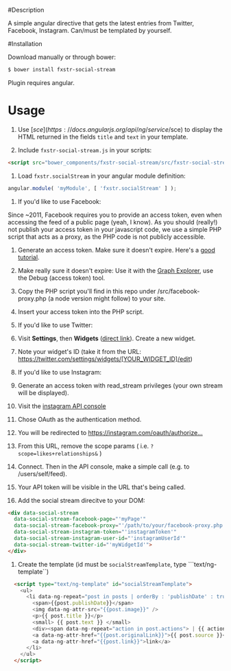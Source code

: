 #Description

A simple angular directive that gets the latest entries from Twitter, Facebook, Instagram. Can/must be templated by yourself.

#Installation

Download manually or through bower:

```bash
$ bower install fxstr-social-stream
```

Plugin requires angular.

# Usage

1. Use [$sce](https://docs.angularjs.org/api/ng/service/$sce) to display the HTML returned in the fields ```title``` and ```text``` in your template.

1. Include ```fxstr-social-stream.js``` in your scripts:

  ```html
  <script src="bower_components/fxstr-social-stream/src/fxstr-social-stream.js"></script>
  ```

1. Load ```fxstr.socialStream``` in your angular module definition:

  ```javascript
  angular.module( 'myModule', [ 'fxstr.socialStream' ] );
  ```
  
1. If you'd like to use Facebook: 

  Since ~2011, Facebook requires you to provide an access token, even when accessing the feed of a public page (yeah, I know). As you should (really!) not publish your access token in your javascript code, we use a simple PHP script that acts as a proxy, as the PHP code is not publicly accessible. 
  
  1. Generate an access token. Make sure it doesn't expire. Here's a [good tutorial](http://appdevresources.blogspot.sg/2012/11/extend-facebook-access-token-make-it.html).
  1. Make really sure it doesn't expire: Use it with the [Graph Explorer](https://developers.facebook.com/tools/explorer), use the Debug (access token) tool.
  1. Copy the PHP script you'll find in this repo under /src/facebook-proxy.php (a node version might follow) to your site.
  1. Insert your access token into the PHP script.

1. If you'd like to use Twitter:

  1. Visit **Settings**, then **Widgets** ([direct link](https://twitter.com/settings/widgets)). Create a new widget.
  1. Note your widget's ID (take it from the URL: https://twitter.com/settings/widgets/[YOUR_WIDGET_ID]/edit)

1. If you'd like to use Instagram: 

  1. Generate an access token with read_stream privileges (your own stream will be displayed).
  1. Visit the [instagram API console](https://instagram.com/developer/api-console/)
  1. Chose OAuth as the authentication method. 
  1. You will be redirected to https://instagram.com/oauth/authorize…
  1. From this URL, remove the scope params ( i.e. ```?scope=likes+relationships&``` )
  1. Connect. Then in the API console, make a simple call (e.g. to /users/self/feed). 
  1. Your API token will be visible in the URL that's being called.


1. Add the social stream direcitve to your DOM: 
  ```html
  <div data-social-stream
    data-social-stream-facebook-page="'myPage'"
    data-social-stream-facebook-proxy="'/path/to/your/facebook-proxy.php'"
    data-social-stream-instagram-token="'instagramToken'"
    data-social-stream-instagram-user-id="'instagramUserId'"
    data-social-stream-twitter-id="'myWidgetId'">
  </div>
  ```

1. Create the template (id must be ```socialStreamTemplate```, type ```text/ng-template``)

  ```html
    <script type="text/ng-template" id="socialStreamTemplate">
      <ul>
        <li data-ng-repeat="post in posts | orderBy : 'publishDate' : true">
          <span>{{post.publishDate}}</span>
          <img data-ng-attr-src="{{post.image}}" />
          <p>{{ post.title }}</p>
          <small> {{ post.text }} </small>
          <div><span data-ng-repeat="action in post.actions"> | {{ action.count }} {{ action.name }} |</span></div>
          <a data-ng-attr-href="{{post.originalLink}}">{{ post.source }}</a> von <a data-ng-attr-href="{{post.author.link}}">{{post.author.name }}</a>
          <a data-ng-attr-href="{{post.link}}">link</a>
        </li>
      </ul>
    </script>
  ```